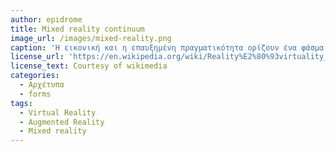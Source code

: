 ```yaml
---
author: epidrome
title: Mixed reality continuum
image_url: /images/mixed-reality.png
caption: 'Η εικονική και η επαυξημένη πραγματικότητα ορίζουν ένα φάσμα από εφαρμογές με διαφορετικό βαθμό επαύξησης ή εικονικότητας, στα οποία αναφερόμαστε συνολικά ως μικτή πραγματικότητα, έτσι ώστε να μπορούμε να κάνουμε πάντα σαφές ποιο είναι το μίγμα ή σε ποιό σημείο του φάσματος βρίσκεται μια εφαρμογή'
license_url: 'https://en.wikipedia.org/wiki/Reality%E2%80%93virtuality_continuum'
license_text: Courtesy of wikimedia
categories:
  - Αρχέτυπα
  - forms
tags:
  - Virtual Reality
  - Augmented Reality
  - Mixed reality
---
```

